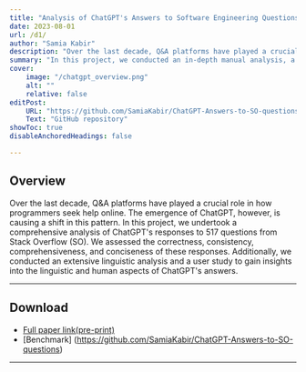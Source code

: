 ```yaml
---
title: "Analysis of ChatGPT's Answers to Software Engineering Questions."
date: 2023-08-01
url: /d1/
author: "Samia Kabir"
description: "Over the last decade, Q&A platforms have played a crucial role in how programmers seek help online. The emergence of ChatGPT, however, is causing a shift in this pattern. In this project, we undertook a comprehensive analysis of ChatGPT's replies to 517 questions from Stack Overflow (SO). We assessed the correctness, consistency, comprehensiveness, and conciseness of these responses. Additionally, we conducted an extensive linguistic analysis and a user study to gain insights into the linguistic and human aspects of ChatGPT's answers."
summary: "In this project, we conducted an in-depth manual analysis, a large-scale linguistic analysis, and a user study to empirically study the characteristics of ChatGPT's answers to programming questions."
cover:
    image: "/chatgpt_overview.png"
    alt: ""
    relative: false
editPost:
    URL: "https://github.com/SamiaKabir/ChatGPT-Answers-to-SO-questions"
    Text: "GitHub repository"
showToc: true
disableAnchoredHeadings: false

---
```


## Overview

Over the last decade, Q&A platforms have played a crucial role in how programmers seek help online. The emergence of ChatGPT, however, is causing a shift in this pattern. In this project, we undertook a comprehensive analysis of ChatGPT's responses to 517 questions from Stack Overflow (SO). We assessed the correctness, consistency, comprehensiveness, and conciseness of these responses. Additionally, we conducted an extensive linguistic analysis and a user study to gain insights into the linguistic and human aspects of ChatGPT's answers.

---

## Download

- [Full paper link(pre-print)](https://arxiv.org/abs/2308.02312)
- [Benchmark] (https://github.com/SamiaKabir/ChatGPT-Answers-to-SO-questions)

---
<!--
## Features

- The font for text, roman math, and numbers is Source Sans Pro.
- The font for Greek and calligraphic math is Euler.
- No colors are used in the text (only grayscale) to reduce distraction.
- Colors are reserved for graphs and alerts.
- Margins, spacing, and font size are set for comfortable reading.
- There are no frills at the periphery of the slides.

---

## Title slide

The title slide avoids centered text and is otherwise pretty minimalist. With the command `\information{Author}{Date}{URL}` the URL of the paper being presented can be specified. When the slides are posted online, the URL also allows readers to go from the slides directly to the paper.

---

## 4:3 versus 16:9 aspect ratio

There has been a shift from slides with a 4:3 aspect ratio to wider slides with a 16:9 aspect ratio. This template sticks to the 4:3 aspect ratio. First, 4:3 slides work better for online presentations—and these have become commonplace now. But even for in-person presentations, the 4:3 slides work well because they force presenters to keep the amount of information that they display on slides to a minimum. 16:9 slides are often used to present two graphs at a time, or two paragraphs at a time. This is too distracting for the audience. 4:3 slides display one graph or one paragraph at a time, and that's enough. Slides are here as support for what you are talking about, not as a substitute.

---

## Text font

Fonts matter in presentations—just as in papers. The font determines the appearance of the entire presentation. For the presentation's text, the template uses [Source Sans Pro](https://fonts.google.com/specimen/Source+Sans+Pro), which is one of the free fonts [recommended by Matthew Butterick](https://practicaltypography.com/free-fonts.html).

Source Sans Pro is a sans-serif font. This is an important feature for presentations, as sans-serif fonts are more readable than fonts with serif in presentations. Another advantage of Source Sans Pro is that it is not part of typical slide templates (unlike Fira Sans for instance). So it feels new and fresh.

A last advantage is that there is a with-serif font in the Source Pro family: [Source Serif Pro](https://fonts.google.com/specimen/Source+Serif+Pro). This [paper template](/d2/) uses Source Serif Pro, which gives presentations and papers produced by the two templates a similar look.

---

## Math font

LaTeX uses one font for text and other fonts for math. For consistency, the presentation template sticks with Source Sans Pro for roman math. It also uses Source Sans Pro for all the numbers in math, so the commands `1.5` and `$1.5$` do not produce different-looking numbers.

There are some sans-serif Greek alphabets, but the letters look unusual and are hard to recognize. So for the Greek letters in math, the template uses the [Euler font](http://luc.devroye.org/fonts-26139.html). These Greek letters look good, have the same thickness as the text letters, and are quite distinctive.

The template also uses the Euler font for calligraphic letters in math. These calligraphic letters fit well with the rest of the text and are very readable.

---

## Font size

The font size is 12pt. It is easily readable but not too big. It follows [Butterick's advice](https://practicaltypography.com/presentations.html) to choose a font size so as to be able to fit about 12 lines of text on one slide.

The template keeps one font size for all text. So the text is not smaller at different levels of itemized lists—which many Beamer themes impose by default but which I find distracting.

---

## Spacing

The spacing is generous: around one and a half spacing. This adds white space to the presentation, which helps with reading, and it limits the amount of stuff that can be written on one slide. It is fine to have 6–8 bullet points on a slide as long there are only a few words per bullet point.

---

## Headline

The headline is in slightly larger font, in small caps, and aligned left. This follows [Butterick's recommendation](https://practicaltypography.com/presentations.html) to avoid centered headlines. The headline stands out, is easily readable, but does not take all the attention away from the text.

The headline is set against the same white background as the text—not against a bright color background. This choice makes the headline easier to read and less distracting.

---

## No frills at the periphery of the slides

A [typical slide produced with Beamer](https://deic.uab.cat/~iblanes/beamer_gallery/large/Warsaw-default-default-17.png) might includes the following elements:

- Outline of the talk above the title
- Small navigation buttons in the bottom right-hand corner
- Names of the authors and title of the talk at the bottom of the slide
- A lot of dark, sharp color at the top and bottom

Such clutter distracts listeners and takes their attention away from the main message of the slide—while conveying no useful information. The audience does not need that information in the middle of the talk. The slides produced by the template are devoid of such frills.

---

## Color scheme

[As Butterick says](https://practicaltypography.com/color.html), color should be used with restraint. A lot of colors, especially bright ones, are distracting. To reduce distraction, the template only uses grayscale. The text is in dark gray, but not black to avoid an uncomfortable degree of contrast. The bullet points are in lighter gray, to blend in the background. (The typical, very bright Beamer bullet points should be avoided as they are distracting.) Colors are reserved for graphs and text alerts.

---

## Alerts

The template comes with a set of predefined alert commands:

+ Standard alert:
    - `\al{text}` colors the text in magenta.
    - `\al[n]{text}` colors the text in magenta on nth click.
+ Green alerts (for instance to indicate a positive number):
    - `\alg{text}` colors the text in green.
    - `\alg[n]{text}` colors the text in green on nth click.
+ Red alerts (for instance to indicate a negative number):
    - `\alr{text}` colors the text in red.
    - `\alr[n]{text}` colors the text in red on nth click.
+ Blue alerts (for instance to indicate a zero):
    - `\alb{text}` colors the text in blue.
    - `\alb[n]{text}` colors the text in blue on nth click.

The standard alert is set in magenta, which is a color that stands out but unlike red does not induce anger. [Apparently](https://www.canva.com/colors/color-meanings/magenta/):

> Magenta is known as a color of harmony and balance. It's used in Feng Shui and is often considered spiritual.

Of course alerts should be used with restraint.

---

## Figures

An advantage of avoiding colors in the text is that colors in figures stand out.

The template uses a white background for slides because figures have white backgrounds. Figures therefore seamlessly blend into the slide. With a colorful slide background, the figures background would stick out.

There is no need to add a caption to the figure in the template: the slide title makes a great caption.

An easy way to insert figures into the template is to create a PDF file with all the figures that are featured in the presentation. An easy way to do that is to create a Keynote or Powerpoint presentation; insert each figure as a slide background; and save the resulting presentation as PDF. With this method, all the figures have the exact same size. It is also possible to use Keynote or Powerpoint to annotate easily the figures created with an external software (Matlab, R, and so on). (See `figures.pdf` in the repository.)

---

## Tables

It is very easy to produce tables with the template. People sometimes copy-paste table from their paper into their slide. That's not a good idea since it is not possible to read large tables with tiny numbers on slides. It seems more effective to stick to the same font size, and just present the key numbers from the paper table. If listeners want more details, they will go to the paper.

---

## Section slide

The template has a command to divide the presentation into sections, which adds structure to longer talks. The command `\heading{Section Title}` produces a simple section slide, which is similar to the title slide but with the section title only. This slide is a good point to stop, recap what you have already showed, and discuss what you will show next. It is also a good point to take questions.

---

## Last slide

The template also come with a last slide, which is a just a gray square, and which is called with `\lastslide`. The last slide can be used instead of conclusion slides—to say thank you, recap in a sentence what the presentation showed, and discuss next steps or related projects.

Conclusion slides are generally ineffective or even mildly upsetting. The audience has been listening for an hour or an hour and a half: they know what they have just been told. At that point they are happy to go on with their day.

---

## Pictograms

The template comes with a set of pictograms that are easy to use in text mode:

- `\up` gives ↑
- `\down` gives ↓
- `\flat` gives →
- `\then` gives $\rightsquigarrow$
- `\so` gives $\Rightarrow$
- `\tb` gives | -->
